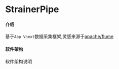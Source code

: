 #  StrainerPipe

#### 介绍
基于`Abp Vnext`数据采集框架,灵感来源于[apache/flume](https://github.com/apache/flume)

#### 软件架构
软件架构说明

 